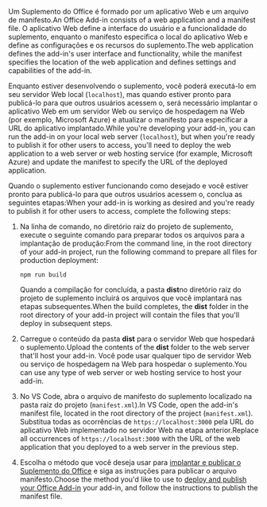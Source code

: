 <span data-ttu-id="52bb8-101">Um Suplemento do Office é formado por um aplicativo Web e um arquivo de manifesto.</span><span class="sxs-lookup"><span data-stu-id="52bb8-101">An Office Add-in consists of a web application and a manifest file.</span></span> <span data-ttu-id="52bb8-102">O aplicativo Web define a interface do usuário e a funcionalidade do suplemento, enquanto o manifesto especifica o local do aplicativo Web e define as configurações e os recursos do suplemento.</span><span class="sxs-lookup"><span data-stu-id="52bb8-102">The web application defines the add-in's user interface and functionality, while the manifest specifies the location of the web application and defines settings and capabilities of the add-in.</span></span> 

<span data-ttu-id="52bb8-103">Enquanto estiver desenvolvendo o suplemento, você poderá executá-lo em seu servidor Web local (`localhost`), mas quando estiver pronto para publicá-lo para que outros usuários acessem o, será necessário implantar o aplicativo Web em um servidor Web ou serviço de hospedagem na Web (por exemplo, Microsoft Azure) e atualizar o manifesto para especificar a URL do aplicativo implantado.</span><span class="sxs-lookup"><span data-stu-id="52bb8-103">While you're developing your add-in, you can run the add-in on your local web server (`localhost`), but when you're ready to publish it for other users to access, you'll need to deploy the web application to a web server or web hosting service (for example, Microsoft Azure) and update the manifest to specify the URL of the deployed application.</span></span> 

<span data-ttu-id="52bb8-104">Quando o suplemento estiver funcionando como desejado e você estiver pronto para publicá-lo para que outros usuários acessem o, conclua as seguintes etapas:</span><span class="sxs-lookup"><span data-stu-id="52bb8-104">When your add-in is working as desired and you're ready to publish it for other users to access, complete the following steps:</span></span>

1. <span data-ttu-id="52bb8-105">Na linha de comando, no diretório raiz do projeto de suplemento, execute o seguinte comando para preparar todos os arquivos para a implantação de produção:</span><span class="sxs-lookup"><span data-stu-id="52bb8-105">From the command line, in the root directory of your add-in project, run the following command to prepare all files for production deployment:</span></span> 

    ```command&nbsp;line
    npm run build
    ```

    <span data-ttu-id="52bb8-106">Quando a compilação for concluída, a pasta **dist**no diretório raiz do projeto de suplemento incluirá os arquivos que você implantará nas etapas subsequentes.</span><span class="sxs-lookup"><span data-stu-id="52bb8-106">When the build completes, the **dist** folder in the root directory of your add-in project will contain the files that you'll deploy in subsequent steps.</span></span>

2. <span data-ttu-id="52bb8-107">Carregue o conteúdo da pasta **dist** para o servidor Web que hospedará o suplemento.</span><span class="sxs-lookup"><span data-stu-id="52bb8-107">Upload the contents of the **dist** folder to the web server that'll host your add-in.</span></span> <span data-ttu-id="52bb8-108">Você pode usar qualquer tipo de servidor Web ou serviço de hospedagem na Web para hospedar o suplemento.</span><span class="sxs-lookup"><span data-stu-id="52bb8-108">You can use any type of web server or web hosting service to host your add-in.</span></span>

3. <span data-ttu-id="52bb8-109">No VS Code, abra o arquivo de manifesto do suplemento localizado na pasta raiz do projeto (`manifest.xml`).</span><span class="sxs-lookup"><span data-stu-id="52bb8-109">In VS Code, open the add-in's manifest file, located in the root directory of the project (`manifest.xml`).</span></span> <span data-ttu-id="52bb8-110">Substitua todas as ocorrências de `https://localhost:3000` pela URL do aplicativo Web implementado no servidor Web na etapa anterior.</span><span class="sxs-lookup"><span data-stu-id="52bb8-110">Replace all occurrences of `https://localhost:3000` with the URL of the web application that you deployed to a web server in the previous step.</span></span>

4. <span data-ttu-id="52bb8-111">Escolha o método que você deseja usar para [implantar e publicar o Suplemento do Office](../publish/publish.md) e siga as instruções para publicar o arquivo manifesto.</span><span class="sxs-lookup"><span data-stu-id="52bb8-111">Choose the method you'd like to use to [deploy and publish your Office Add-in](../publish/publish.md) your add-in, and follow the instructions to publish the manifest file.</span></span>
